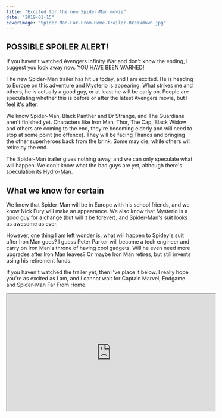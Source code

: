 ```yaml
---
title: "Excited for the new Spider-Man movie"
date: "2019-01-15"
coverImage: "Spider-Man-Far-From-Home-Trailer-Breakdown.jpg"
---
```


## POSSIBLE SPOILER ALERT!

If you haven't watched Avengers Infinity War and don't know the ending, I suggest you look away now. YOU HAVE BEEN WARNED!

The new Spider-Man trailer has hit us today, and I am excited. He is heading to Europe on this adventure and Mysterio is appearing. What strikes me and others, he is actually a good guy, or at least he will be early on. People are speculating whether this is before or after the latest Avengers movie, but I feel it's after.

We know Spider-Man, Black Panther and Dr Strange, and The Guardians aren't finished yet. Characters like Iron Man, Thor, The Cap, Black Widow and others are coming to the end, they're becoming elderly and will need to stop at some point (no offence). They will be facing Thanos and bringing the other superheroes back from the brink. Some may die, while others will retire by the end.

The Spider-Man trailer gives nothing away, and we can only speculate what will happen. We don't know what the bad guys are yet, although there's speculation its [Hydro-Man](https://comicvine.gamespot.com/hydro-man/4005-4457/).

## What we know for certain

We know that Spider-Man will be in Europe with his school friends, and we know Nick Fury will make an appearance. We also know that Mysterio is a good guy for a change (but will it be forever), and Spider-Man's suit looks as awesome as ever.

However, one thing I am left wonder is, what will happen to Spidey's suit after Iron Man goes? I guess Peter Parker will become a tech engineer and carry on Iron Man's throne of having cool gadgets. Will he even need more upgrades after Iron Man leaves? Or maybe Iron Man retires, but still invents using his retirement funds.

If you haven't watched the trailer yet, then I've place it below. I really hope you're as excited as I am, and I cannot wait for Captain Marvel, Endgame and Spider-Man Far From Home.

<iframe width="560" height="315" src="https://www.youtube.com/embed/DYYtuKyMtY8" allowfullscreen></iframe>
